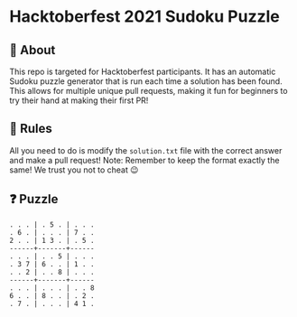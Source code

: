 # Hacktoberfest 2021 Sudoku Puzzle

## 🤔 About

This repo is targeted for Hacktoberfest participants. It has an automatic Sudoku puzzle generator that is run each time a solution has been found. This allows for multiple unique pull requests, making it fun for beginners to try their hand at making their first PR!

## 📝 Rules

All you need to do is modify the `solution.txt` file with the correct answer and make a pull request!
Note: Remember to keep the format exactly the same!
We trust you not to cheat 😉

## ❓ Puzzle
```
. . . | . 5 . | . . . 
. 6 . | . . . | 7 . . 
2 . . | 1 3 . | . 5 . 
------+-------+------
. . . | . . 5 | . . . 
. 3 7 | 6 . . | 1 . . 
. . 2 | . . 8 | . . . 
------+-------+------
. . . | . . . | . . 8 
6 . . | 8 . . | . 2 . 
. 7 . | . . . | 4 1 . 
```
